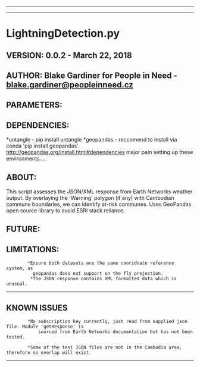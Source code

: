 --------------------------------------------------------------------------------------------
--------------------------------------------------------------------------------------------
# LightningDetection.py
## VERSION: 0.0.2 - March 22, 2018
## AUTHOR: Blake Gardiner for People in Need  - blake.gardiner@peopleinneed.cz

## PARAMETERS: 
## DEPENDENCIES:
 *untangle - pip install untangle
  *geopandas - reccomend to install via conda 'pip install geopandas'.
   http://geopandas.org/install.html#dependencies major pain setting up these environments....
## ABOUT:        
This script assesses the JSON/XML response from Earth Networks
                weather output. By overlaying the 'Warning' polygon (if any) with
                Cambodian commune boundaries, we can identify at-risk communes.
               Uses GeoPandas open source library to avoid ESRI stack reliance.
## FUTURE:       
## LIMITATIONS: 
			*Ensure both datasets are the same cooridnate reference system, as 
              geopandas does not support on the fly projection.
             *The JSON response contains XML formatted data which is unusual.
--------------------------------------------------------------------------------------------
## KNOWN ISSUES
			*No subscription key currently, just read from supplied json file. Module 'getResponse' is
				sourced from Earth Networks documentation but has not been tested.

			*Some of the test JSON files are not in the Cambodia area, therefore no overlap will exist.

--------------------------------------------------------------------------------------------